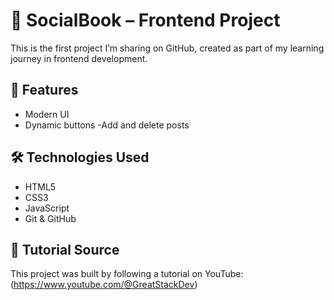 # 📘 SocialBook – Frontend Project

This is the first project I’m sharing on GitHub, created as part of my learning journey in frontend development.  

## 🔧 Features

- Modern UI
- Dynamic  buttons
-Add and delete posts

## 🛠️ Technologies Used

- HTML5  
- CSS3   
- JavaScript 
- Git & GitHub
## 🎥 Tutorial Source

This project was built by following a tutorial on YouTube:  
(https://www.youtube.com/@GreatStackDev)
